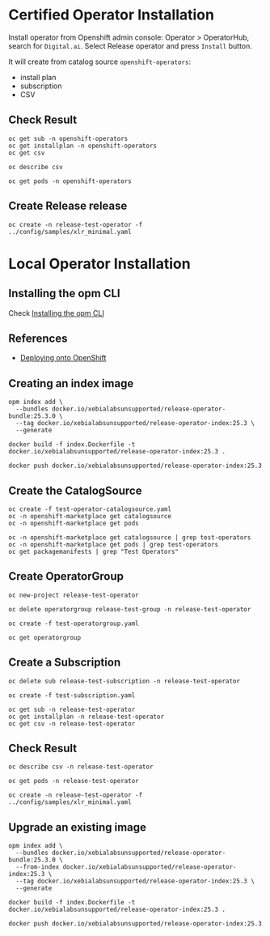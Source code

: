 
# Certified Operator Installation

Install operator from Openshift admin console: Operator > OperatorHub, search for `Digital.ai`.
Select Release operator and press `Install` button.

It will create from catalog source `openshift-operators`:
- install plan
- subscription
- CSV

## Check Result

```shell
oc get sub -n openshift-operators
oc get installplan -n openshift-operators
oc get csv
```

```shell
oc describe csv 
```

```shell
oc get pods -n openshift-operators
```

## Create Release release

```shell
oc create -n release-test-operator -f ../config/samples/xlr_minimal.yaml
```

# Local Operator Installation

## Installing the opm CLI

Check [Installing the opm CLI](https://docs.openshift.com/container-platform/4.15/cli_reference/opm/cli-opm-install.html)

## References

- [Deploying onto OpenShift](https://redhat-connect.gitbook.io/certified-operator-guide/ocp-deployment/openshift-deployment)

## Creating an index image

```shell
opm index add \
  --bundles docker.io/xebialabsunsupported/release-operator-bundle:25.3.0 \
  --tag docker.io/xebialabsunsupported/release-operator-index:25.3 \
  --generate
```

```shell
docker build -f index.Dockerfile -t docker.io/xebialabsunsupported/release-operator-index:25.3 .
```

```shell
docker push docker.io/xebialabsunsupported/release-operator-index:25.3
```

## Create the CatalogSource

```shell
oc create -f test-operator-catalogsource.yaml 
oc -n openshift-marketplace get catalogsource
oc -n openshift-marketplace get pods
```

```shell
oc -n openshift-marketplace get catalogsource | grep test-operators
oc -n openshift-marketplace get pods | grep test-operators
oc get packagemanifests | grep "Test Operators"
```

## Create OperatorGroup

```shell
oc new-project release-test-operator
```

```shell
oc delete operatorgroup release-test-group -n release-test-operator
```

```shell
oc create -f test-operatorgroup.yaml
```

```shell
oc get operatorgroup
```

## Create a Subscription

```shell
oc delete sub release-test-subscription -n release-test-operator
```

```shell
oc create -f test-subscription.yaml
```

```shell
oc get sub -n release-test-operator
oc get installplan -n release-test-operator
oc get csv -n release-test-operator
```

## Check Result

```shell
oc describe csv -n release-test-operator
```

```shell
oc get pods -n release-test-operator
```

```shell
oc create -n release-test-operator -f ../config/samples/xlr_minimal.yaml
```

## Upgrade an existing image

```shell
opm index add \
  --bundles docker.io/xebialabsunsupported/release-operator-bundle:25.3.0 \
  --from-index docker.io/xebialabsunsupported/release-operator-index:25.3 \
  --tag docker.io/xebialabsunsupported/release-operator-index:25.3 \
  --generate
```

```shell
docker build -f index.Dockerfile -t docker.io/xebialabsunsupported/release-operator-index:25.3 .
```

```shell
docker push docker.io/xebialabsunsupported/release-operator-index:25.3
```
